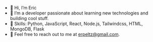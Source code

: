 - 👋 Hi, I’m Eric
- 🌱 I’m a developer passionate about learning new technologies and building cool stuff.
- 💼 Skills: Python, JavaScript, React, Node.js, Tailwindcss, HTML, MongoDB, Flask
- 🤝 Feel free to reach out to me at erpeltz@gmail.com.

<!---
epeltz33/epeltz33 is a ✨ special ✨ repository because its `README.md` (this file) appears on your GitHub profile.
You can click the Preview link to take a look at your changes.
--->
